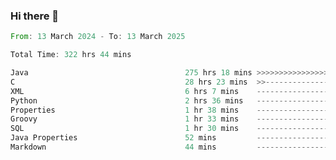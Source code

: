 ### Hi there 👋

<!--
**luoxuanzao/luoxuanzao** is a ✨ _special_ ✨ repository because its `README.md` (this file) appears on your GitHub profile.

Here are some ideas to get you started:

- 🔭 I’m currently working on ...
- 🌱 I’m currently learning ...
- 👯 I’m looking to collaborate on ...
- 🤔 I’m looking for help with ...
- 💬 Ask me about ...
- 📫 How to reach me: ...
- 😄 Pronouns: ...
- ⚡ Fun fact: ...
-->

<!--START_SECTION:waka-->

```rust
From: 13 March 2024 - To: 13 March 2025

Total Time: 322 hrs 44 mins

Java                                   275 hrs 18 mins >>>>>>>>>>>>>>>>>>>>>----   85.27 %
C                                      28 hrs 23 mins  >>-----------------------   08.80 %
XML                                    6 hrs 7 mins    -------------------------   01.90 %
Python                                 2 hrs 36 mins   -------------------------   00.81 %
Properties                             1 hr 38 mins    -------------------------   00.51 %
Groovy                                 1 hr 33 mins    -------------------------   00.48 %
SQL                                    1 hr 30 mins    -------------------------   00.47 %
Java Properties                        52 mins         -------------------------   00.27 %
Markdown                               44 mins         -------------------------   00.23 %
```

<!--END_SECTION:waka-->
